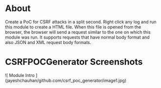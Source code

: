 About
=====
Create a PoC for CSRF attacks in a split second. Right click any log and run this module to create a HTML file. When this file is opened from the browser, the browser will send a request similar to the one on which this module was run. It supports requests that have normal body format and also JSON and XML request body formats.

CSRFPOCGenerator Screenshots
============================

![ Module Intro ] (jayeshchauhan/github.com/csrf_poc_generator/image1.jpg)